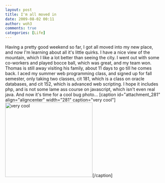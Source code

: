 ```yaml
---
layout: post
title: I'm all moved in
date: 2009-08-02 00:11
author: woh3
comments: true
categories: [Life]
---
```

Having a pretty good weekend so far, I got all moved into my new place, and now I'm learning about all it's little quirks. I have a nice view of the mountain, which I like a lot better than seeing the city. I went out with some co-workers and played bocce ball, which was great, and my team won. Thomas is still away visiting his family, about 11 days to go till he comes back. I aced my summer web programming class, and signed up for fall semester, only taking two classes, cit 181, which is a class on oracle databases, and cit 152, which is advanced web scripting. I hope it includes php, and is not some lame ass course on javascript, which isn't even real java. And now it's time for a cool bug photo...
[caption id="attachment_281" align="aligncenter" width="281" caption="very cool"]<img src="http://www.woh3.com/wp-content/uploads/2009/08/125.1.jpg" alt="very cool" title="125.1" width="281" height="240" class="size-full wp-image-281" />[/caption]
